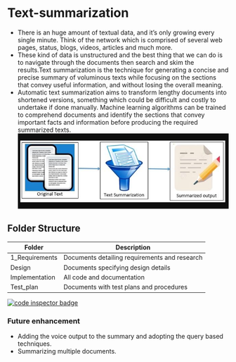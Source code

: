 # Text-summarization
- There is an huge amount of textual data, and it’s only growing every single minute. Think of the network which is comprised of several web pages, status, blogs, videos, articles and much more.
-  These kind of data is unstructured and the best thing that we can do is to navigate through the documents then search and skim the results.Text summarization is the technique for generating a concise and precise summary of voluminous texts while focusing on the sections that convey useful information, and without losing the overall meaning.
-  Automatic text summarization aims to transform lengthy documents into shortened versions, something which could be difficult and costly to undertake if done manually.
Machine learning algorithms can be trained to comprehend documents and identify the sections that convey important facts and information before producing the required summarized texts. 
![](https://github.com/Pavanas-06/Text-summarization/blob/main/general%20text%20summarization.JPG)

## Folder Structure
| Folder        | Description           | 
| ------------- |-------------| 
| 1_Requirements    | Documents detailing requirements and research | 
| Design    | 	Documents specifying design details | 
| Implementation    | All code and documentation      |   
| Test_plan    |Documents with test plans and procedures |

<a href="https://frontend.code-inspector.com/public/user/github/Pavanas-06">
   <img src="https://code-inspector.com/public/badge/user/github/Pavanas-06?style=light" alt="code inspector badge" />
</a>

### Future enhancement
- Adding the voice output to the summary and adopting the query based techniques.
- Summarizing multiple documents.
